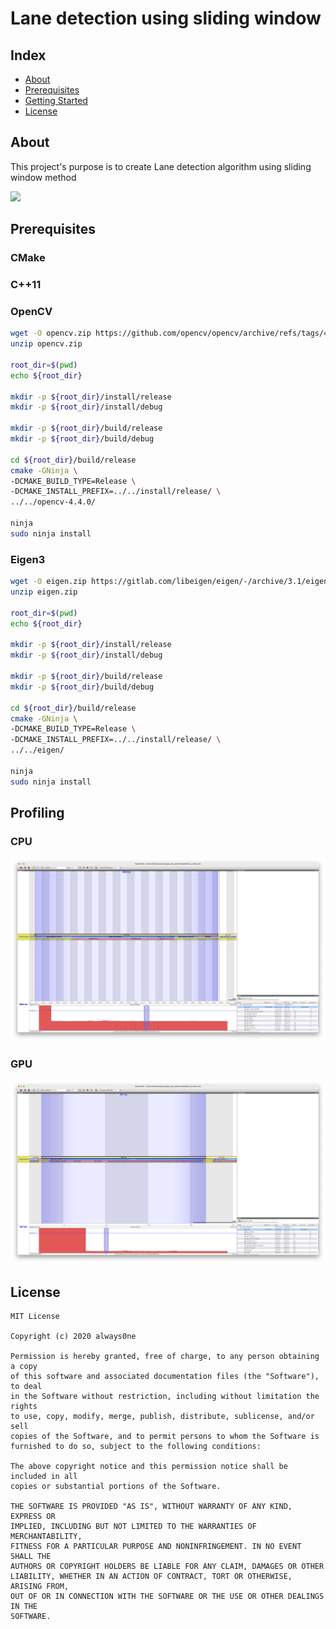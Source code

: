 # Lane detection using sliding window

## Index
  - [About](#About) 
  - [Prerequisites](#Prerequisites) 
  - [Getting Started](#getting-started)
  - [License](#license)


## About
This project's purpose is to create Lane detection algorithm using sliding window method

![](./data/output_video.gif)

## Prerequisites

### CMake

### C++11

### OpenCV
```bash
wget -O opencv.zip https://github.com/opencv/opencv/archive/refs/tags/4.4.0.zip
unzip opencv.zip

root_dir=$(pwd)
echo ${root_dir}

mkdir -p ${root_dir}/install/release
mkdir -p ${root_dir}/install/debug

mkdir -p ${root_dir}/build/release
mkdir -p ${root_dir}/build/debug

cd ${root_dir}/build/release 
cmake -GNinja \
-DCMAKE_BUILD_TYPE=Release \
-DCMAKE_INSTALL_PREFIX=../../install/release/ \
../../opencv-4.4.0/

ninja
sudo ninja install
```

### Eigen3
```bash
wget -O eigen.zip https://gitlab.com/libeigen/eigen/-/archive/3.1/eigen-3.1.zip
unzip eigen.zip

root_dir=$(pwd)
echo ${root_dir}

mkdir -p ${root_dir}/install/release
mkdir -p ${root_dir}/install/debug

mkdir -p ${root_dir}/build/release
mkdir -p ${root_dir}/build/debug

cd ${root_dir}/build/release 
cmake -GNinja \
-DCMAKE_BUILD_TYPE=Release \
-DCMAKE_INSTALL_PREFIX=../../install/release/ \
../../eigen/

ninja
sudo ninja install
```

## Profiling
### CPU
![](./data/cpu.png)
### GPU
![](./data/gpu.png)


## License

```
MIT License

Copyright (c) 2020 always0ne

Permission is hereby granted, free of charge, to any person obtaining a copy
of this software and associated documentation files (the "Software"), to deal
in the Software without restriction, including without limitation the rights
to use, copy, modify, merge, publish, distribute, sublicense, and/or sell
copies of the Software, and to permit persons to whom the Software is
furnished to do so, subject to the following conditions:

The above copyright notice and this permission notice shall be included in all
copies or substantial portions of the Software.

THE SOFTWARE IS PROVIDED "AS IS", WITHOUT WARRANTY OF ANY KIND, EXPRESS OR
IMPLIED, INCLUDING BUT NOT LIMITED TO THE WARRANTIES OF MERCHANTABILITY,
FITNESS FOR A PARTICULAR PURPOSE AND NONINFRINGEMENT. IN NO EVENT SHALL THE
AUTHORS OR COPYRIGHT HOLDERS BE LIABLE FOR ANY CLAIM, DAMAGES OR OTHER
LIABILITY, WHETHER IN AN ACTION OF CONTRACT, TORT OR OTHERWISE, ARISING FROM,
OUT OF OR IN CONNECTION WITH THE SOFTWARE OR THE USE OR OTHER DEALINGS IN THE
SOFTWARE.
```